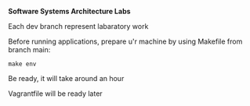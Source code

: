 **Software Systems Architecture Labs**


Each dev branch represent labaratory work

Before running applications, prepare u'r machine by using Makefile from branch main:
```
make env
```

Be ready, it will take around an hour


Vagrantfile will be ready later